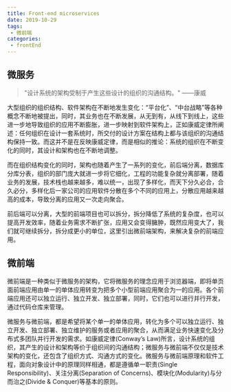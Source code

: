 ```yaml
---
title: Front-end microservices
date: 2019-10-29
tags:
 - 微前端
categories: 
 - frontEnd
---
```


## 微服务

> "设计系统的架构受制于产生这些设计的组织的沟通结构。"
> ——康威

大型组织的组织结构、软件架构在不断地发生变化：“平台化”、“中台战略”等各种概念不断地被提出，同时，其业务也在不断发展，从无到有，从线下到线上，这些进一步地导致组织的应用不断膨胀，进一步映射到软件架构上，正如康威定律所阐述：任何组织在设计一套系统时，所交付的设计方案在结构上都与该组织的沟通结构保持一致。而这并不是在反映康威定律，而是相似的推论：系统的组织在不断变化的同时，其设计和架构也在不断地调整。

而在组织结构变化的同时，架构也随着产生了一系列的变化，前后端分离，数据库分库分表，组织的部门庞大就进一步将它细化，工程的功能复杂就分离部署，随着业务的发展，技术栈也越来越多，难以统一，出现了多样化，而天下分久必合，合久必分，多样化后一家公司的应用软件分散在多个不同的应用上，分散应用越来越高的成本，导致分离的应用又一次走向聚合。

前后端可以分离，大型的前端项目也可以拆分，拆分降低了系统的复杂度，也可以提高开发效率，随着业务需求不断扩张，应用又会变得臃肿，既然应用变大了，我们就可继续拆分，拆分成更小的单位，这里引出微前端架构，来解决复杂的前端应用。

## 微前端

微前端是一种类似于微服务的架构，它将微服务的理念应用于浏览器端，即将单页面前端应用由单一的单体应用转变为把多个小型前端应用聚合为一的应用。各个前端应用还可以独立运行、独立开发、独立部署，同时，它们也可以进行并行开发，通过代码仓库来管理。

微服务与微前端，都是希望将某个单一的单体应用，转化为多个可以独立运行、独立开发、独立部署、独立维护的服务或者应用的聚合，从而满足业务快速变化及分布式多团队并行开发的需求。如康威定律(Conway’s Law)所言，设计系统的组织，其产生的设计和架构等价于组织间的沟通结构；微服务与微前端不仅仅是技术架构的变化，还包含了组织方式、沟通方式的变化。微服务与微前端原理和软件工程，面向对象设计中的原理同样相通，都是遵循单一职责(Single Responsibility)、关注分离(Separation of Concerns)、模块化(Modularity)与分而治之(Divide & Conquer)等基本的原则。


